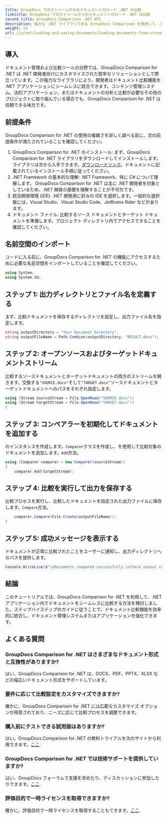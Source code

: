 ```yaml
---
title: GroupDocs でのストリームからのドキュメントのロード .NET の比較
linktitle: GroupDocs でのストリームからのドキュメントのロード .NET の比較
second_title: GroupDocs.Comparison .NET API
description: 強力な .NET ライブラリである GroupDocs Comparison を使用して、.NET アプリケーションでドキュメントを簡単に比較する方法を学びます。
weight: 11
url: /ja/net/loading-and-saving-documents/loading-documents-from-stream/
---
```

## 導入
ドキュメント管理および比較ツールの分野では、GroupDocs Comparison for .NET は .NET 開発者向けにカスタマイズされた堅牢なソリューションとして際立っています。この強力なライブラリにより、開発者はドキュメント比較機能を .NET アプリケーションにシームレスに統合できます。コンテンツ管理システム、法的アプリケーション、またはドキュメントの分析と比較が必要なその他のプロジェクトに取り組んでいる場合でも、GroupDocs Comparison for .NET は信頼できる味方です。
## 前提条件
GroupDocs Comparison for .NET の使用の複雑さを詳しく調べる前に、次の前提条件が満たされていることを確認してください。
1.  GroupDocs Comparison for .NET のインストール: まず、GroupDocs Comparison for .NET ライブラリをダウンロードしてインストールします。ライブラリは次から入手できます。[ダウンロードリンク](https://releases.groupdocs.com/comparison/net/)。ドキュメントに記載されているインストール手順に従ってください。
2. .NET Framework の基本的な理解: .NET Framework、特に C# について理解します。 GroupDocs Comparison for .NET は主に .NET 開発者を対象としているため、.NET 開発の基礎を理解することが不可欠です。
3. 統合開発環境 (IDE): .NET 開発用に好みの IDE を選択します。一般的な選択肢には、Visual Studio、Visual Studio Code、JetBrains Rider などがあります。
4. ドキュメント ファイル: 比較するソース ドキュメントとターゲット ドキュメントを準備します。プロジェクト ディレクトリ内でアクセスできることを確認してください。

## 名前空間のインポート
コードに入る前に、GroupDocs Comparison for .NET の機能にアクセスするために必要な名前空間をインポートしていることを確認してください。
```csharp
using System;
using System.IO;
```
## ステップ 1: 出力ディレクトリとファイル名を定義する
まず、比較ドキュメントを保存するディレクトリを設定し、出力ファイル名を指定します。
```csharp
string outputDirectory = "Your Document Directory";
string outputFileName = Path.Combine(outputDirectory, "RESULT.docx");
```
## ステップ 2: オープンソースおよびターゲットドキュメントストリーム
比較するソースドキュメントとターゲットドキュメントの両方のストリームを開きます。交換する`"SOURCE.docx"`そして`"TARGET.docx"`ソースドキュメントとターゲットドキュメントへのパスをそれぞれ指定します。
```csharp
using (Stream sourceStream = File.OpenRead("SOURCE.docx"))
using (Stream targetStream = File.OpenRead("TARGET.docx"))
{
```
## ステップ 3: コンペアラーを初期化してドキュメントを追加する
のインスタンスを作成します。`Comparer`クラスを作成し、を使用して比較対象のドキュメントを追加します。`Add`方法。
```csharp
using (Comparer comparer = new Comparer(sourceStream))
{
    comparer.Add(targetStream);
```
## ステップ 4: 比較を実行して出力を保存する
比較プロセスを実行し、比較したドキュメントを指定された出力ファイルに保存します。`Compare`方法。
```csharp
    comparer.Compare(File.Create(outputFileName));
}
```
## ステップ 5: 成功メッセージを表示する
ドキュメントが正常に比較されたことをユーザーに通知し、出力ディレクトリへのパスを提供します。
```csharp
Console.WriteLine($"\nDocuments compared successfully.\nCheck output in {outputDirectory}.");
```

## 結論
このチュートリアルでは、GroupDocs Comparison for .NET を利用して、.NET アプリケーション内でドキュメントをシームレスに比較する方法を検討しました。ステップバイステップのガイドに従うことで、ドキュメント比較機能を効率的に統合し、ドキュメント管理システムまたはアプリケーションを強化できます。
## よくある質問
### GroupDocs Comparison for .NET はさまざまなドキュメント形式と互換性がありますか?
はい、GroupDocs Comparison for .NET は、DOCX、PDF、PPTX、XLSX などの幅広いドキュメント形式をサポートしています。
### 要件に応じて比較設定をカスタマイズできますか?
確かに、GroupDocs Comparison for .NET には広範なカスタマイズ オプションが用意されており、ニーズに応じて比較プロセスを調整できます。
### 購入前にテストできる試用版はありますか?
はい。GroupDocs Comparison for .NET の無料トライアルを次のサイトから利用できます。[ここ](https://releases.groupdocs.com/).
### GroupDocs Comparison for .NET では技術サポートを提供していますか?
はい、GroupDocs フォーラムで支援を求めたり、ディスカッションに参加したりできます。[ここ](https://forum.groupdocs.com/c/comparison/12).
### 評価目的で一時ライセンスを取得できますか?
確かに、評価目的で一時ライセンスを取得することもできます。[ここ](https://purchase.groupdocs.com/temporary-license/).
